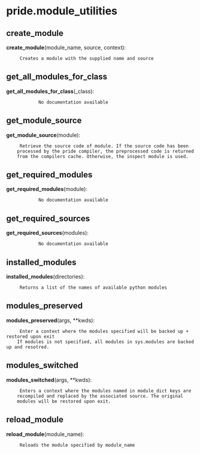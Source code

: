 pride.module_utilities
==============



create_module
--------------

**create_module**(module_name, source, context):

		 Creates a module with the supplied name and source


get_all_modules_for_class
--------------

**get_all_modules_for_class**(_class):

				No documentation available


get_module_source
--------------

**get_module_source**(module):

		 Retrieve the source code of module. If the source code has been
        processed by the pride compiler, the preprocessed code is returned
        from the compilers cache. Otherwise, the inspect module is used. 


get_required_modules
--------------

**get_required_modules**(module):

				No documentation available


get_required_sources
--------------

**get_required_sources**(modules):

				No documentation available


installed_modules
--------------

**installed_modules**(directories):

		 Returns a list of the names of available python modules 


modules_preserved
--------------

**modules_preserved**(args, **kwds):

		 Enter a context where the modules specified will be backed up + restored upon exit
        If modules is not specified, all modules in sys.modules are backed up and resotred. 


modules_switched
--------------

**modules_switched**(args, **kwds):

		 Enters a context where the modules named in module_dict keys are 
        recompiled and replaced by the associated source. The original 
        modules will be restored upon exit. 


reload_module
--------------

**reload_module**(module_name):

		 Reloads the module specified by module_name

